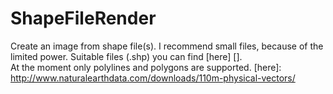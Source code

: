 # ShapeFileRender

Create an image from shape file(s). I recommend small files, because of the limited power. Suitable files (.shp) you can find [here] [].
</br>
At the moment only polylines and polygons are supported.
[here]: http://www.naturalearthdata.com/downloads/110m-physical-vectors/
